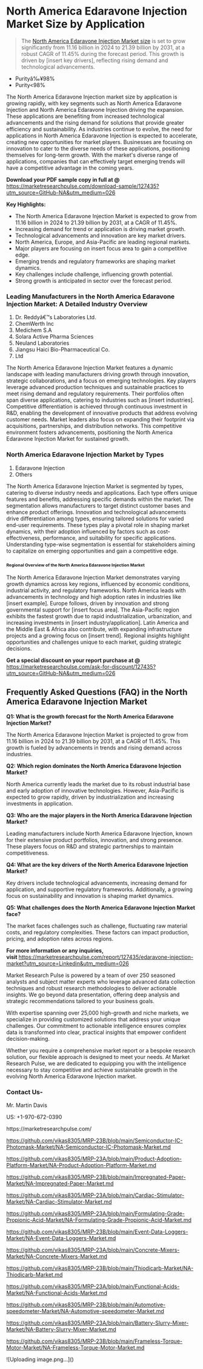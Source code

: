 <h1>North America Edaravone Injection Market&nbsp;Size by Application</h1><blockquote><p>The <a href="https://marketresearchpulse.com/download-sample/127435?utm_source=GitHub-NA&amp;utm_medium=026">North America Edaravone Injection Market size</a> is set to grow significantly from 11.16 billion in 2024 to 21.39 billion by 2031, at a robust CAGR of 11.45% during the forecast period. This growth is driven by [insert key drivers], reflecting rising demand and technological advancements.</p></blockquote><ul><li>Purityâ‰¥98%<li> Purity<98%</li></ul><p>The North America Edaravone Injection market size by application is growing rapidly, with key segments such as North America Edaravone Injection and North America Edaravone Injection driving the expansion. These applications are benefiting from increased technological advancements and the rising demand for solutions that provide greater efficiency and sustainability. As industries continue to evolve, the need for applications in North America Edaravone Injection is expected to accelerate, creating new opportunities for market players. Businesses are focusing on innovation to cater to the diverse needs of these applications, positioning themselves for long-term growth. With the market's diverse range of applications, companies that can effectively target emerging trends will have a competitive advantage in the coming years.</p><p><strong>Download your PDF sample copy in full at @ </strong><a href="https://marketresearchpulse.com/download-sample/127435?utm_source=GitHub-NA&amp;utm_medium=026">https://marketresearchpulse.com/download-sample/127435?utm_source=GitHub-NA&amp;utm_medium=026</a></p><p><strong>Key Highlights: </strong></p><ul><li>The North America Edaravone Injection Market is expected to grow from 11.16 billion in 2024 to 21.39 billion by 2031, at a CAGR of 11.45%.</li><li>Increasing demand for trend or application is driving market growth.</li><li>Technological advancements and innovation are key market drivers.</li><li>North America, Europe, and Asia-Pacific are leading regional markets.</li><li>Major players are focusing on insert focus area to gain a competitive edge.</li><li>Emerging trends and regulatory frameworks are shaping market dynamics.</li><li>Key challenges include challenge, influencing growth potential.</li><li>Strong growth is anticipated in sector over the forecast period.</li></ul><h3>Leading Manufacturers in the North America Edaravone Injection Market: A Detailed Industry Overview</h3><ol><li>Dr. Reddyâ€™s Laboratories Ltd.</li><li>ChemWerth Inc</li><li>Medichem S.A</li><li>Solara Active Pharma Sciences</li><li>Neuland Laboratories</li><li>Jiangsu Haici Bio-Pharmaceutical Co.</li><li>Ltd</li></ol><div class="flex max-w-full flex-col flex-grow"><div class="min-h-8 text-message flex w-full flex-col items-end gap-2 whitespace-normal break-words [.text-message+&amp;]:mt-5" dir="auto" data-message-author-role="assistant" data-message-id="fd8432e4-4910-450d-b182-61b7bfb0a01f" data-message-model-slug="gpt-4o"><div class="flex w-full flex-col gap-1 empty:hidden first:pt-[3px]"><div class="markdown prose w-full break-words dark:prose-invert light"><p>The North America Edaravone Injection Market features a dynamic landscape with leading manufacturers driving growth through innovation, strategic collaborations, and a focus on emerging technologies. Key players leverage advanced production techniques and sustainable practices to meet rising demand and regulatory requirements. Their portfolios often span diverse applications, catering to industries such as [insert industries]. Competitive differentiation is achieved through continuous investment in R&amp;D, enabling the development of innovative products that address evolving customer needs. Market leaders also focus on expanding their footprint via acquisitions, partnerships, and distribution networks. This competitive environment fosters advancements, positioning the North America Edaravone Injection Market for sustained growth.</p></div></div></div></div><h3>North America Edaravone Injection Market by Types</h3><ol><li>Edaravone Injection<li> Others</li></ol><div class="flex max-w-full flex-col flex-grow"><div class="min-h-8 text-message flex w-full flex-col items-end gap-2 whitespace-normal break-words [.text-message+&amp;]:mt-5" dir="auto" data-message-author-role="assistant" data-message-id="084470be-0bb7-4664-bddf-5156b4f41249" data-message-model-slug="gpt-4o-mini"><div class="flex w-full flex-col gap-1 empty:hidden first:pt-[3px]"><div class="markdown prose w-full break-words dark:prose-invert light"><p>The North America Edaravone Injection Market is segmented by types, catering to diverse industry needs and applications. Each type offers unique features and benefits, addressing specific demands within the market. The segmentation allows manufacturers to target distinct customer bases and enhance product offerings. Innovation and technological advancements drive differentiation among types, ensuring tailored solutions for varied end-user requirements. These types play a pivotal role in shaping market dynamics, with their adoption influenced by factors such as cost-effectiveness, performance, and suitability for specific applications. Understanding type-wise segmentation is essential for stakeholders aiming to capitalize on emerging opportunities and gain a competitive edge.</p></div></div></div></div><h3><span style="font-size: 11px;">Regional Overview of the North America Edaravone Injection Market</span></h3><div class="flex max-w-full flex-col flex-grow"><div class="min-h-8 text-message flex w-full flex-col items-end gap-2 whitespace-normal break-words [.text-message+&amp;]:mt-5" dir="auto" data-message-author-role="assistant" data-message-id="e9038762-ce64-4e30-91c9-9bd413514231" data-message-model-slug="gpt-4o-mini"><div class="flex w-full flex-col gap-1 empty:hidden first:pt-[3px]"><div class="markdown prose w-full break-words dark:prose-invert light"><p>The North America Edaravone Injection Market demonstrates varying growth dynamics across key regions, influenced by economic conditions, industrial activity, and regulatory frameworks. North America leads with advancements in technology and high adoption rates in industries like [insert example]. Europe follows, driven by innovation and strong governmental support for [insert focus area]. The Asia-Pacific region exhibits the fastest growth due to rapid industrialization, urbanization, and increasing investments in [insert industry/application]. Latin America and the Middle East &amp; Africa also contribute, with expanding infrastructure projects and a growing focus on [insert trend]. Regional insights highlight opportunities and challenges unique to each market, guiding strategic decisions.</p></div></div></div></div><p><strong>Get a special discount on your report purchase at @ </strong><a href="https://marketresearchpulse.com/ask-for-discount/127435?utm_source=GitHub-NA&amp;utm_medium=026">https://marketresearchpulse.com/ask-for-discount/127435?utm_source=GitHub-NA&amp;utm_medium=026</a></p><h2>Frequently Asked Questions (FAQ) in the North America Edaravone Injection Market</h2><p><strong>Q1: What is the growth forecast for the North America Edaravone Injection Market?</strong></p><p>The North America Edaravone Injection Market is projected to grow from 11.16 billion in 2024 to 21.39 billion by 2031, at a CAGR of 11.45%. This growth is fueled by advancements in trends and rising demand across industries.</p><p><strong>Q2: Which region dominates the North America Edaravone Injection Market?</strong></p><p>North America currently leads the market due to its robust industrial base and early adoption of innovative technologies. However, Asia-Pacific is expected to grow rapidly, driven by industrialization and increasing investments in application.</p><p><strong>Q3: Who are the major players in the North America Edaravone Injection Market?</strong></p><p>Leading manufacturers include North America Edaravone Injection, known for their extensive product portfolios, innovation, and strong presence. These players focus on R&amp;D and strategic partnerships to maintain competitiveness.</p><p><strong>Q4: What are the key drivers of the North America Edaravone Injection Market?</strong></p><p>Key drivers include technological advancements, increasing demand for application, and supportive regulatory frameworks. Additionally, a growing focus on sustainability and innovation is shaping market dynamics.</p><p><strong>Q5: What challenges does the North America Edaravone Injection Market face?</strong></p><p>The market faces challenges such as challenge, fluctuating raw material costs, and regulatory complexities. These factors can impact production, pricing, and adoption rates across regions.</p><p><strong>For more information or any inquiries, visit&nbsp;</strong><a href="https://marketresearchpulse.com/report/127435/edaravone-injection-market?utm_source=Linkedin&utm_medium=026">https://marketresearchpulse.com/report/127435/edaravone-injection-market?utm_source=Linkedin&utm_medium=026</a></p><p>Market Research Pulse is powered by a team of over 250 seasoned analysts and subject matter experts who leverage advanced data collection techniques and robust research methodologies to deliver actionable insights. We go beyond data presentation, offering deep analysis and strategic recommendations tailored to your business goals.</p><p>With expertise spanning over 25,000 high-growth and niche markets, we specialize in providing customized solutions that address your unique challenges. Our commitment to actionable intelligence ensures complex data is transformed into clear, practical insights that empower confident decision-making.</p><p>Whether you require a comprehensive market report or a bespoke research solution, our flexible approach is designed to meet your needs. At Market Research Pulse, we are dedicated to equipping you with the intelligence necessary to stay competitive and achieve sustainable growth in the evolving North America Edaravone Injection market.</p><h3><strong>Contact Us-</strong></h3><p>Mr. Martin Davis</p><p>US: +1-970-672-0390</p><p>https://marketresearchpulse.com/</p><p><a href="https://github.com/vikas8305/MRP-23B/blob/main/Semiconductor-IC-Photomask-Market/NA-Semiconductor-IC-Photomask-Market.md">https://github.com/vikas8305/MRP-23B/blob/main/Semiconductor-IC-Photomask-Market/NA-Semiconductor-IC-Photomask-Market.md</a></p><p><a href="https://github.com/vikas8305/MRP-23A/blob/main/Product-Adoption-Platform-Market/NA-Product-Adoption-Platform-Market.md">https://github.com/vikas8305/MRP-23A/blob/main/Product-Adoption-Platform-Market/NA-Product-Adoption-Platform-Market.md</a></p><p><a href="https://github.com/vikas8305/MRP-23B/blob/main/Impregnated-Paper-Market/NA-Impregnated-Paper-Market.md">https://github.com/vikas8305/MRP-23B/blob/main/Impregnated-Paper-Market/NA-Impregnated-Paper-Market.md</a></p><p><a href="https://github.com/vikas8305/MRP-23A/blob/main/Cardiac-Stimulator-Market/NA-Cardiac-Stimulator-Market.md">https://github.com/vikas8305/MRP-23A/blob/main/Cardiac-Stimulator-Market/NA-Cardiac-Stimulator-Market.md</a></p><p><a href="https://github.com/vikas8305/MRP-23A/blob/main/Formulating-Grade-Propionic-Acid-Market/NA-Formulating-Grade-Propionic-Acid-Market.md">https://github.com/vikas8305/MRP-23A/blob/main/Formulating-Grade-Propionic-Acid-Market/NA-Formulating-Grade-Propionic-Acid-Market.md</a></p><p><a href="https://github.com/vikas8305/MRP-23B/blob/main/Event-Data-Loggers-Market/NA-Event-Data-Loggers-Market.md">https://github.com/vikas8305/MRP-23B/blob/main/Event-Data-Loggers-Market/NA-Event-Data-Loggers-Market.md</a></p><p><a href="https://github.com/vikas8305/MRP-23A/blob/main/Concrete-Mixers-Market/NA-Concrete-Mixers-Market.md">https://github.com/vikas8305/MRP-23A/blob/main/Concrete-Mixers-Market/NA-Concrete-Mixers-Market.md</a></p><p><a href="https://github.com/vikas8305/MRP-23B/blob/main/Thiodicarb-Market/NA-Thiodicarb-Market.md">https://github.com/vikas8305/MRP-23B/blob/main/Thiodicarb-Market/NA-Thiodicarb-Market.md</a></p><p><a href="https://github.com/vikas8305/MRP-23A/blob/main/Functional-Acids-Market/NA-Functional-Acids-Market.md">https://github.com/vikas8305/MRP-23A/blob/main/Functional-Acids-Market/NA-Functional-Acids-Market.md</a></p><p><a href="https://github.com/vikas8305/MRP-23B/blob/main/Automotive-speedometer-Market/NA-Automotive-speedometer-Market.md">https://github.com/vikas8305/MRP-23B/blob/main/Automotive-speedometer-Market/NA-Automotive-speedometer-Market.md</a></p><p><a href="https://github.com/vikas8305/MRP-23A/blob/main/Battery-Slurry-Mixer-Market/NA-Battery-Slurry-Mixer-Market.md">https://github.com/vikas8305/MRP-23A/blob/main/Battery-Slurry-Mixer-Market/NA-Battery-Slurry-Mixer-Market.md</a></p><p><a href="https://github.com/vikas8305/MRP-23B/blob/main/Frameless-Torque-Motor-Market/NA-Frameless-Torque-Motor-Market.md">https://github.com/vikas8305/MRP-23B/blob/main/Frameless-Torque-Motor-Market/NA-Frameless-Torque-Motor-Market.md</a></p>
![Uploading image.png…]()
